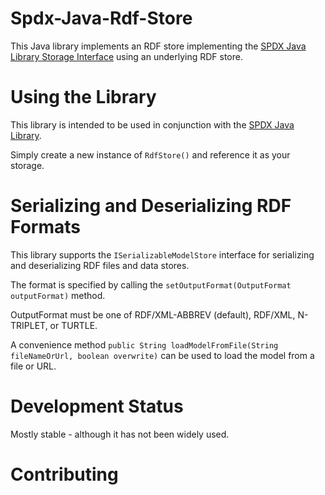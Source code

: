 # Spdx-Java-Rdf-Store

This Java library implements an RDF store implementing the [SPDX Java Library Storage Interface](https://github.com/spdx/Spdx-Java-Library#storage-interface) using an underlying RDF store.

# Using the Library

This library is intended to be used in conjunction with the [SPDX Java Library](https://github.com/spdx/Spdx-Java-Library).

Simply create a new instance of `RdfStore()` and reference it as your storage.

# Serializing and Deserializing RDF Formats

This library supports the `ISerializableModelStore` interface for serializing and deserializing RDF files and data stores.

The format is specified by calling the `setOutputFormat(OutputFormat outputFormat)` method.

OutputFormat must be one of RDF/XML-ABBREV (default), RDF/XML, N-TRIPLET, or TURTLE.

A convenience method `public String loadModelFromFile(String fileNameOrUrl, boolean overwrite)` can be used to load the model from a file or URL.

# Development Status

Mostly stable - although it has not been widely used.

# Contributing

